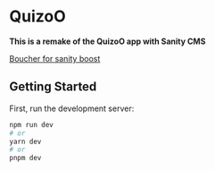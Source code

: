
# QuizoO
**This is a remake of the QuizoO app with Sanity CMS**

[Boucher for sanity boost ](https://www.sanity.io/sonny)
[ ](https://www.npmjs.com/package/next-sanity?activeTab=readme#next-sanitystudio)
## Getting Started

First, run the development server:

```bash
npm run dev
# or
yarn dev
# or
pnpm dev
```


